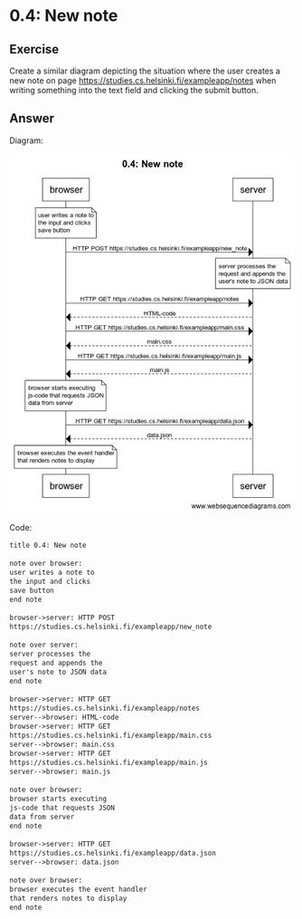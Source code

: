# 0.4: New note

## Exercise

Create a similar diagram depicting the situation where the user creates a new note on page https://studies.cs.helsinki.fi/exampleapp/notes when writing something into the text field and clicking the submit button.

## Answer
Diagram:

![diagram](./0.4.png)

Code:

```
title 0.4: New note

note over browser:
user writes a note to
the input and clicks 
save button
end note

browser->server: HTTP POST https://studies.cs.helsinki.fi/exampleapp/new_note

note over server:
server processes the 
request and appends the 
user's note to JSON data
end note

browser->server: HTTP GET https://studies.cs.helsinki.fi/exampleapp/notes
server-->browser: HTML-code
browser->server: HTTP GET https://studies.cs.helsinki.fi/exampleapp/main.css
server-->browser: main.css
browser->server: HTTP GET https://studies.cs.helsinki.fi/exampleapp/main.js
server-->browser: main.js

note over browser:
browser starts executing
js-code that requests JSON 
data from server
end note

browser->server: HTTP GET https://studies.cs.helsinki.fi/exampleapp/data.json
server-->browser: data.json

note over browser:
browser executes the event handler
that renders notes to display
end note
```
